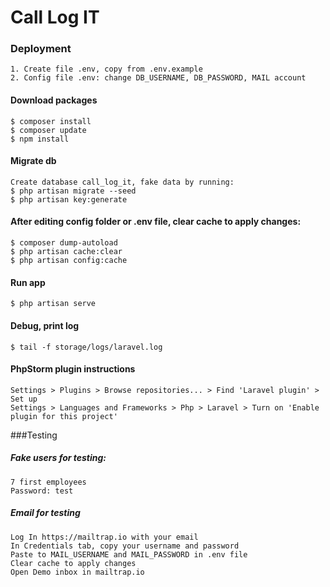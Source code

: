 # Call Log IT

### Deployment
    1. Create file .env, copy from .env.example
    2. Config file .env: change DB_USERNAME, DB_PASSWORD, MAIL account

#### Download packages
    $ composer install
    $ composer update
    $ npm install

#### Migrate db
    Create database call_log_it, fake data by running:
    $ php artisan migrate --seed
    $ php artisan key:generate

#### After editing config folder or .env file, clear cache to apply changes:
    $ composer dump-autoload
    $ php artisan cache:clear
    $ php artisan config:cache
    
#### Run app
    $ php artisan serve
    
#### Debug, print log
    $ tail -f storage/logs/laravel.log
    
#### PhpStorm plugin instructions
    Settings > Plugins > Browse repositories... > Find 'Laravel plugin' > Set up
    Settings > Languages and Frameworks > Php > Laravel > Turn on 'Enable plugin for this project'
    
###Testing
##### Fake users for testing: 
    7 first employees
    Password: test
##### Email for testing
    Log In https://mailtrap.io with your email
    In Credentials tab, copy your username and password 
    Paste to MAIL_USERNAME and MAIL_PASSWORD in .env file
    Clear cache to apply changes
    Open Demo inbox in mailtrap.io
